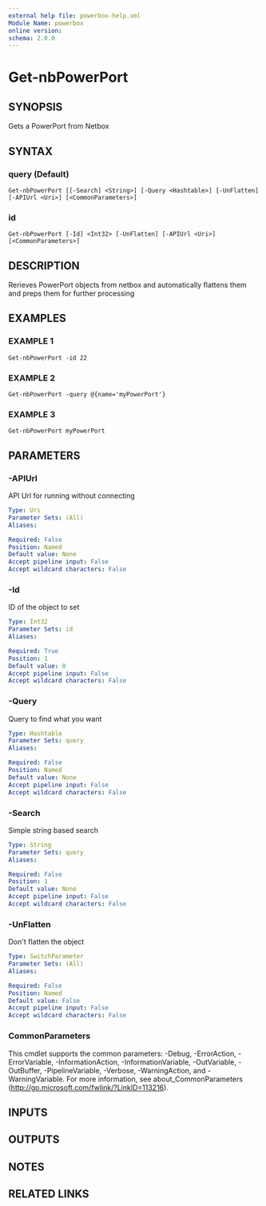 ```yaml
---
external help file: powerbox-help.xml
Module Name: powerbox
online version:
schema: 2.0.0
---
```


# Get-nbPowerPort

## SYNOPSIS
Gets a PowerPort from Netbox

## SYNTAX

### query (Default)
```
Get-nbPowerPort [[-Search] <String>] [-Query <Hashtable>] [-UnFlatten] [-APIUrl <Uri>] [<CommonParameters>]
```

### id
```
Get-nbPowerPort [-Id] <Int32> [-UnFlatten] [-APIUrl <Uri>] [<CommonParameters>]
```

## DESCRIPTION
Rerieves PowerPort objects from netbox and automatically flattens them and
preps them for further processing

## EXAMPLES

### EXAMPLE 1
```
Get-nbPowerPort -id 22
```

### EXAMPLE 2
```
Get-nbPowerPort -query @{name='myPowerPort'}
```

### EXAMPLE 3
```
Get-nbPowerPort myPowerPort
```

## PARAMETERS

### -APIUrl
API Url for running without connecting

```yaml
Type: Uri
Parameter Sets: (All)
Aliases:

Required: False
Position: Named
Default value: None
Accept pipeline input: False
Accept wildcard characters: False
```

### -Id
ID of the object to set

```yaml
Type: Int32
Parameter Sets: id
Aliases:

Required: True
Position: 1
Default value: 0
Accept pipeline input: False
Accept wildcard characters: False
```

### -Query
Query to find what you want

```yaml
Type: Hashtable
Parameter Sets: query
Aliases:

Required: False
Position: Named
Default value: None
Accept pipeline input: False
Accept wildcard characters: False
```

### -Search
Simple string based search

```yaml
Type: String
Parameter Sets: query
Aliases:

Required: False
Position: 1
Default value: None
Accept pipeline input: False
Accept wildcard characters: False
```

### -UnFlatten
Don't flatten the object

```yaml
Type: SwitchParameter
Parameter Sets: (All)
Aliases:

Required: False
Position: Named
Default value: False
Accept pipeline input: False
Accept wildcard characters: False
```

### CommonParameters
This cmdlet supports the common parameters: -Debug, -ErrorAction, -ErrorVariable, -InformationAction, -InformationVariable, -OutVariable, -OutBuffer, -PipelineVariable, -Verbose, -WarningAction, and -WarningVariable.
For more information, see about_CommonParameters (http://go.microsoft.com/fwlink/?LinkID=113216).

## INPUTS

## OUTPUTS

## NOTES

## RELATED LINKS
